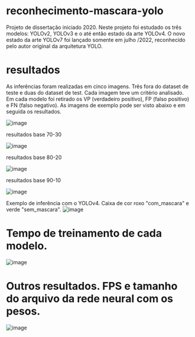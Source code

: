 # reconhecimento-mascara-yolo
Projeto de dissertação iniciado 2020. Neste projeto foi estudado os três modelos: YOLOv2, YOLOv3 e o até então estado da arte YOLOv4. O novo estado da arte YOLOv7 foi lançado somente em julho /2022, reconhecido pelo autor original da arquitetura YOLO.

# resultados

As inferências foram realizadas em cinco imagens. Três fora do dataset de teste e duas do dataset de test. Cada imagem teve um critério analisado. Em cada modelo foi retirado os VP (verdadeiro positivo), FP (falso positivo) e FN (falso negativo). As imagens de exemplo pode ser visto abaixo e em seguida os resultados.

![image](https://user-images.githubusercontent.com/71648038/210083312-4e477059-017b-4054-bf55-de47049830f6.png)

resultados base 70-30

![image](https://user-images.githubusercontent.com/71648038/210083354-ffd89583-5dcf-4068-89ff-27aced17d83e.png)

resultados base 80-20

![image](https://user-images.githubusercontent.com/71648038/210083380-200472cf-4fe1-43f6-b759-0c28a001d9e5.png)

resultados base 90-10

![image](https://user-images.githubusercontent.com/71648038/210083455-c5d60335-c837-4fed-8be3-a55e61359219.png)

Exemplo de inferência com o YOLOv4. Caixa de cor roxo "com_mascara" e verde "sem_mascara".
![image](https://user-images.githubusercontent.com/71648038/210083667-99c818d2-c552-41bd-90fd-ea2acbb43b5a.png)

# Tempo de treinamento de cada modelo.
![image](https://user-images.githubusercontent.com/71648038/210083723-57319f02-4fd9-4264-ad99-7387bb0917cd.png)

# Outros resultados. FPS e tamanho do arquivo da rede neural com os pesos.
![image](https://user-images.githubusercontent.com/71648038/210083804-2e273728-10f2-4595-919d-2fcb42c29c33.png)
